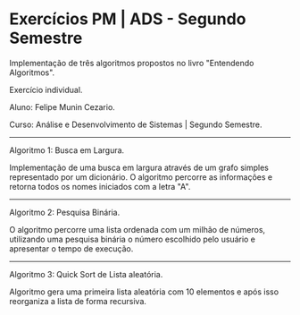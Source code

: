 # Exercícios PM | ADS - Segundo Semestre

Implementação de três algoritmos propostos no livro "Entendendo Algoritmos".

Exercício individual.

Aluno: Felipe Munin Cezario.

Curso: Análise e Desenvolvimento de Sistemas | Segundo Semestre.

---

Algoritmo 1: Busca em Largura.

Implementação de uma busca em largura através de um grafo simples representado por um dicionário.
O algoritmo percorre as informações e retorna todos os nomes iniciados com a letra "A".

---

Algoritmo 2: Pesquisa Binária.

O algoritmo percorre uma lista ordenada com um milhão de números, utilizando uma pesquisa binária
o número escolhido pelo usuário e apresentar o tempo de execução.

---

Algoritmo 3: Quick Sort de Lista aleatória.

Algoritmo gera uma primeira lista aleatória com 10 elementos e após isso reorganiza a lista
de forma recursiva.
